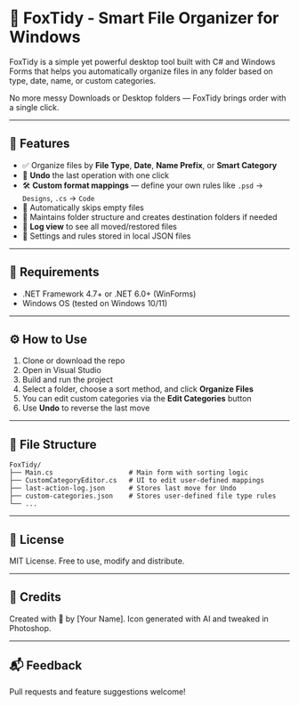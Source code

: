 ﻿# 🦊 FoxTidy - Smart File Organizer for Windows

FoxTidy is a simple yet powerful desktop tool built with C# and Windows Forms that helps you automatically organize files in any folder based on type, date, name, or custom categories.

No more messy Downloads or Desktop folders — FoxTidy brings order with a single click.

---

## 🚀 Features

* ✅ Organize files by **File Type**, **Date**, **Name Prefix**, or **Smart Category**
* 🔁 **Undo** the last operation with one click
* 🛠 **Custom format mappings** — define your own rules like `.psd` → `Designs`, `.cs` → `Code`
* 🧠 Automatically skips empty files
* 📂 Maintains folder structure and creates destination folders if needed
* 📄 **Log view** to see all moved/restored files
* 💾 Settings and rules stored in local JSON files

---

## 🧰 Requirements

* .NET Framework 4.7+ or .NET 6.0+ (WinForms)
* Windows OS (tested on Windows 10/11)

---

## ⚙️ How to Use

1. Clone or download the repo
2. Open in Visual Studio
3. Build and run the project
4. Select a folder, choose a sort method, and click **Organize Files**
5. You can edit custom categories via the **Edit Categories** button
6. Use **Undo** to reverse the last move

---

## 📁 File Structure

```
FoxTidy/
├── Main.cs                   # Main form with sorting logic
├── CustomCategoryEditor.cs   # UI to edit user-defined mappings
├── last-action-log.json      # Stores last move for Undo
├── custom-categories.json    # Stores user-defined file type rules
└── ...
```

---

## 📜 License

MIT License. Free to use, modify and distribute.

---

## 🙌 Credits

Created with 💙 by \[Your Name].
Icon generated with AI and tweaked in Photoshop.

---

## 📬 Feedback

Pull requests and feature suggestions welcome!
